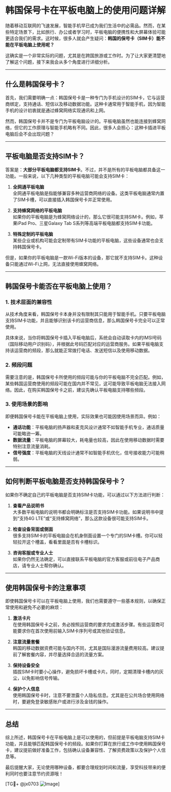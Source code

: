 # 韩国保号卡在平板电脑上的使用问题详解

随着移动互联网的飞速发展，智能手机早已成为我们生活中的必需品。然而，在某些特定场景下，比如旅行、办公或者学习时，平板电脑的便携性和大屏幕体验可能更适合我们的需求。这时候，很多人就会产生疑问：**韩国的保号卡（SIM卡）能不能在平板电脑上使用呢？**

这确实是一个非常实际的问题，尤其是在跨国旅游或工作时。为了让大家更清楚地了解这个问题，接下来我会从多个角度进行详细分析。

---

## 什么是韩国保号卡？

首先，我们需要明确一点：韩国保号卡是一种专门为手机设计的SIM卡，它与运营商绑定，支持通话、短信以及移动数据功能。这种卡通常用于智能手机，因为智能手机的设计初衷就是通过蜂窝网络实现通讯和上网。

然而，韩国保号卡并不是专门为平板电脑设计的。平板电脑虽然也能连接到蜂窝网络，但它的工作原理与智能手机略有不同。因此，很多人会担心：这种卡插进平板电脑后会不会出现问题？

---

## 平板电脑是否支持SIM卡？

答案是：**大部分平板电脑都支持SIM卡**。不过，并不是所有的平板电脑都具备这一功能。一般来说，以下几种类型的平板电脑可能会支持SIM卡：

1. **全网通平板电脑**  
   全网通平板电脑是指能够兼容多种运营商网络的设备。这类平板电脑通常内置了SIM卡槽，可以直接插入韩国保号卡并正常使用。

2. **支持蜂窝网络的平板电脑**  
   如果你的平板电脑是为蜂窝网络设计的，那么它很可能支持SIM卡。例如，苹果iPad Pro、三星Galaxy Tab S系列等高端平板电脑都支持SIM卡功能。

3. **特殊定制的平板电脑**  
   某些企业或机构可能会定制带有SIM卡功能的平板电脑，这些设备通常也会支持韩国保号卡。

但是，如果你的平板电脑是一款Wi-Fi版本的设备，那它就不支持SIM卡。这种设备只能通过Wi-Fi上网，无法直接使用蜂窝网络。

---

## 韩国保号卡能否在平板电脑上使用？

### 1. 技术层面的兼容性
从技术角度来看，韩国保号卡本身并没有限制其只能用于智能手机。只要平板电脑支持SIM卡功能，并且能够识别该卡的运营商信息，那么韩国保号卡完全可以正常使用。

具体来说，当你将韩国保号卡插入平板电脑后，系统会自动读取卡内的IMSI号码（国际移动用户识别码），并根据此号码匹配对应的运营商服务。如果平板电脑支持该运营商的频段，那么就能正常拨打电话、发送短信以及使用移动数据。

### 2. 频段问题
需要注意的是，韩国保号卡所使用的频段可能与你的平板电脑不完全匹配。例如，某些韩国运营商使用的频段可能在国内并不常见，这可能导致平板电脑无法接入网络。因此，在购买韩国保号卡之前，建议先确认平板电脑支持哪些频段。

### 3. 使用场景的影响
即便韩国保号卡能在平板电脑上使用，实际效果也可能因使用场景而异。例如：
- **通话功能**：平板电脑的扬声器和麦克风设计通常不如智能手机专业，通话质量可能略逊一筹。
- **数据流量**：平板电脑的屏幕较大，耗电量也较高，因此在使用移动数据时需要特别注意流量消耗。
- **信号强度**：平板电脑的天线设计通常不如智能手机优化，信号接收能力可能稍弱。

---

## 如何判断平板电脑是否支持韩国保号卡？

如果你不确定自己的平板电脑是否支持SIM卡功能，可以通过以下方法进行判断：

1. **查看产品说明书**  
   大多数平板电脑的说明书都会明确标注是否支持SIM卡功能。如果说明书中提到“支持4G LTE”或“支持蜂窝网络”，那么这款设备很可能支持SIM卡。

2. **检查设备背面或侧面**  
   很多支持SIM卡的平板电脑会在机身侧面设置一个专门的SIM卡槽。你可以轻轻拉开这个槽盖，看看里面是否有卡槽标识。

3. **咨询客服或专业人士**  
   如果你仍然无法确定，可以直接联系平板电脑的官方客服或前往电子产品商店，请专业人士帮你确认。

---

## 使用韩国保号卡的注意事项

即使韩国保号卡可以在平板电脑上使用，我们也需要遵守一些基本规则，以确保正常使用和避免不必要的麻烦：

1. **激活卡片**  
   在使用韩国保号卡之前，务必按照运营商的要求完成激活步骤。有些运营商可能要求你在首次使用前输入SIM卡序列号或其他验证信息。

2. **注意流量套餐**  
   韩国的移动数据资费可能与国内不同，尤其是国际漫游流量费用较高。建议提前了解套餐内容，并尽量选择合适的流量方案。

3. **保持设备安全**  
   插拔SIM卡时要小心操作，避免损坏卡槽或卡片。同时，定期清理卡槽内的灰尘，以免影响信号传输。

4. **保护个人信息**  
   使用韩国保号卡时，注意不要泄露个人隐私信息。尤其是在公共场合使用网络时，要避免登录敏感账户或进行涉及金钱的操作。

---

## 总结

综上所述，韩国保号卡在平板电脑上是可以使用的，但前提是平板电脑支持SIM卡功能，并且能够匹配韩国保号卡的频段。如果你打算在旅行或工作中使用韩国保号卡，建议提前做好准备工作，包括确认设备兼容性、了解资费政策以及保护个人信息等。

最后提醒大家，无论使用哪种设备，都要合理规划时间和流量，享受科技带来的便利同时也要注意节约资源哦！

[TG💪+ @jx0703 ![Image](https://github.com/user-attachments/assets/dbca1d08-cadb-493c-b0ec-ad6f7a83f270)]